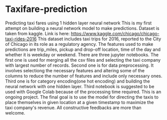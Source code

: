# Taxifare-prediction
Predicting taxi fares using 1 hidden layer neural network
This is my first attempt on building a neural network model to make predictions.
Dataset is taken from kaggle. Link is here: https://www.kaggle.com/chicago/chicago-taxi-rides-2016
This dataset includes taxi trips for 2016, reported to the City of Chicago in its role as a regulatory agency. 
The features used to make predictions are trip_miles, pickup and drop-off location, time of the day
and whether it is weekday or weekend.
There are three jupyter notebooks. The first one is used for merging all the csv files and selecting the taxi company with largest
number of records.
Second one is for data preprocessing. It involves selectiong the necessary features and altering some of the columns to
reduce the number of features and include only necessary ones.
Third one is for category encoding(one hot encoding) and building the neural network with one hidden layer.
Third notebook is suggested to be used with Google Colab because of the processing time required.
This is an ongoing project. The final goal is to use the model for directing the taxis to place themselves in given location at
a given timestamp to maximize the taxi company's revenue.
All constructive feedbacks are more than welcome.
